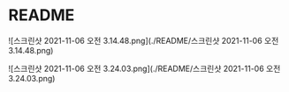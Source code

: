 # README





![스크린샷 2021-11-06 오전 3.14.48.png](./README/스크린샷 2021-11-06 오전 3.14.48.png)





![스크린샷 2021-11-06 오전 3.24.03.png](./README/스크린샷 2021-11-06 오전 3.24.03.png)

